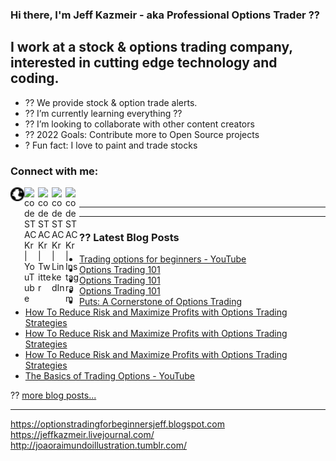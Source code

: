 

<!--
**jeffkazmeir/jeffkazmeir** is a ✨ _special_ ✨ repository because its `README.md` (this file) appears on your GitHub profile.

Here are some ideas to get you started:

- 🔭 I’m currently working on ...
- 🌱 I’m currently learning ...
- 👯 I’m looking to collaborate on ...
- 🤔 I’m looking for help with ...
- 💬 Ask me about ...
- 📫 How to reach me: ...
- 😄 Pronouns: ...
- ⚡ Fun fact: ...
-->
### Hi there, I'm Jeff Kazmeir - aka Professional Options Trader ??
## I work at a stock & options trading company, interested in cutting edge technology and coding.

- ?? We provide stock & option trade alerts.
- ?? I’m currently learning everything ??
- ?? I’m looking to collaborate with other content creators
- ?? 2022 Goals: Contribute more to Open Source projects
- ? Fun fact: I love to paint and trade stocks


### Connect with me:

[<img align="left" alt="codeSTACKr.com" width="22px" src="https://raw.githubusercontent.com/iconic/open-iconic/master/svg/globe.svg" />][website]
[<img align="left" alt="codeSTACKr | YouTube" width="22px" src="https://cdn.jsdelivr.net/npm/simple-icons@v3/icons/youtube.svg" />][youtube]
[<img align="left" alt="codeSTACKr | Twitter" width="22px" src="https://cdn.jsdelivr.net/npm/simple-icons@v3/icons/twitter.svg" />][twitter]
[<img align="left" alt="codeSTACKr | LinkedIn" width="22px" src="https://cdn.jsdelivr.net/npm/simple-icons@v3/icons/linkedin.svg" />][linkedin]
[<img align="left" alt="codeSTACKr | Instagram" width="22px" src="https://cdn.jsdelivr.net/npm/simple-icons@v3/icons/instagram.svg" />][instagram]

<br />

---

---

### ?? Latest Blog Posts

<!-- BLOG-POST-LIST:START -->
- [Trading options for beginners - YouTube](https://www.youtube.com/watch?v=8_mWmtpZb3o&feature=youtu.be)
- [Options Trading 101](https://optionstradingforbeginnersjeff.blogspot.com/2021/10/options-trading-101.html)
- [Options Trading 101](https://howtotradeoptionsforbeginners.wordpress.com/2021/10/06/options-trading-101/)
- [Options Trading 101](https://optionstradingforbeginnersjeff.blogspot.com/2021/10/options-trading-101.html)
- [Puts: A Cornerstone of Options Trading](https://howtotradeoptionsforbeginners.wordpress.com/2021/09/27/puts-a-cornerstone-of-options-trading/)
- [How To Reduce Risk and Maximize Profits with Options Trading Strategies](https://howtotradeoptionsforbeginners.wordpress.com/2021/09/27/how-to-reduce-risk-and-maximize-profits-with-options-trading-strategies/)
- [How To Reduce Risk and Maximize Profits with Options Trading Strategies](https://optionstradingforbeginnersjeff.blogspot.com/2021/09/how-to-reduce-risk-and-maximize-profits.html)
- [How To Reduce Risk and Maximize Profits with Options Trading Strategies](https://optionstradingforbeginnersjeff.blogspot.com/2021/09/how-to-reduce-risk-and-maximize-profits.html)
- [The Basics of Trading Options - YouTube](https://www.youtube.com/watch?v=KhOsFSrA_mg&feature=youtu.be)
<!-- BLOG-POST-LIST:END -->

?? [more blog posts...](https://theministerofcapitalism.com/blog/)

---


[website]: https://kingtradingsystems.com/blog/
[twitter]: https://twitter.com/optionstradejef
[youtube]: https://www.youtube.com/channel/UCEo82TuA0YdbXyO2oPecIHQ
[instagram]: https://tradingoptionsforbeginners.medium.com
[linkedin]: https://ca.linkedin.com/in/theministerofcapitalism
 https://optionstradingforbeginnersjeff.blogspot.com
 https://jeffkazmeir.livejournal.com/
 http://joaoraimundoillustration.tumblr.com/



